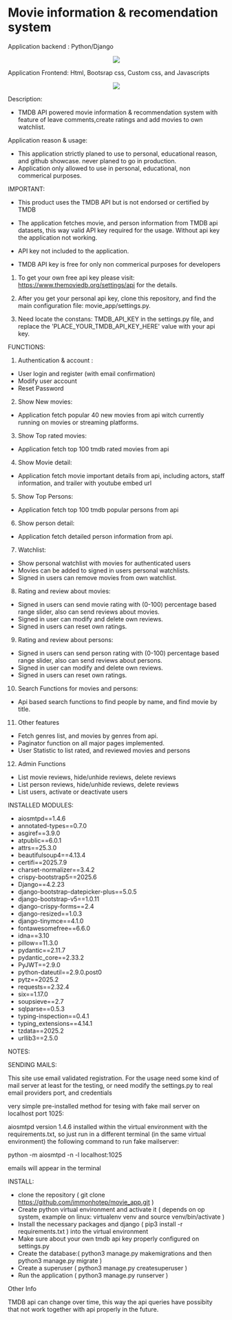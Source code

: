 # Movie information & recomendation system

Application backend : Python/Django

<p align="center">
  <a href="https://go-skill-icons.vercel.app/">
    <img
      src="https://go-skill-icons.vercel.app/api/icons?i=python,django,djangorestframework"
    />
  </a>
</p>

Application Frontend: Html, Bootsrap css, Custom css, and Javascripts

<p align="center">
  <a href="https://go-skill-icons.vercel.app/">
    <img
      src="https://go-skill-icons.vercel.app/api/icons?i=html,bootstrap,css,javascript"
    />
  </a>
</p>


Description:


- TMDB API powered movie information & recommendation system with feature of leave comments,create ratings and add movies to own watchlist.


Application reason & usage:

- This application strictly planed to use to personal, educational reason, and github showcase. never planed to go in production.
- Application only allowed to use in personal, educational, non commerical purposes.


IMPORTANT:

- This product uses the TMDB API but is not endorsed or certified by TMDB

- The application fetches movie, and person information from TMDB api datasets, this way valid API key required for the usage. Without api key the 
  application not working.
  
- API key not included to the application. 
- TMDB API key is free for only non commerical purposes for developers 


1. To get your own free api key please visit: https://www.themoviedb.org/settings/api for the details.

2. After you get your personal api key, clone this repository, and find the main configuration file: movie_app/settings.py.

3. Need locate the constans: TMDB_API_KEY in the settings.py file, and replace the 'PLACE_YOUR_TMDB_API_KEY_HERE' value with your api key.



FUNCTIONS:

1. Authentication & account : 
 - User login and register (with email confirmation)
 - Modify user account
 - Reset Password 

2. Show New movies:
 - Application fetch popular 40 new movies from api witch currently running on movies or streaming platforms.

3. Show Top rated movies:
  - Application fetch top 100 tmdb rated movies from api

4. Show Movie detail:
 - Application fetch movie important details from api, including actors, staff information, and trailer with youtube embed url

5. Show Top Persons:
  - Application fetch top 100 tmdb popular persons from api

6. Show person detail:
 - Application fetch detailed person information from api.

7. Watchlist:
  - Show personal watchlist with movies for authenticated users
  - Movies can be added to signed in users personal watchlists.
  - Signed in users can remove movies from own watchlist.

8. Rating and review about movies:
  - Signed in users can send movie rating with (0-100) percentage based range slider, also can send reviews about movies.
  - Signed in user can modify and delete own reviews.
  - Signed in users can reset own ratings.

9. Rating and review about persons:
  - Signed in users can send person rating with (0-100) percentage based range slider, also can send reviews about persons.
  - Signed in user can modify and delete own reviews.
  - Signed in users can reset own ratings.

10. Search Functions for movies and persons:
  - Api based search functions to find people by name, and find movie by title.

11. Other features
- Fetch genres list, and movies by genres from api.
- Paginator function on all major pages implemented.
- User Statistic to list rated, and reviewed movies and persons

12. Admin Functions
- List movie reviews, hide/unhide reviews, delete reviews
- List person reviews, hide/unhide reviews, delete reviews
- List users, activate or deactivate users 


INSTALLED MODULES:

- aiosmtpd==1.4.6
- annotated-types==0.7.0
- asgiref==3.9.0
- atpublic==6.0.1
- attrs==25.3.0
- beautifulsoup4==4.13.4
- certifi==2025.7.9
- charset-normalizer==3.4.2
- crispy-bootstrap5==2025.6
- Django==4.2.23
- django-bootstrap-datepicker-plus==5.0.5
- django-bootstrap-v5==1.0.11
- django-crispy-forms==2.4
- django-resized==1.0.3
- django-tinymce==4.1.0
- fontawesomefree==6.6.0
- idna==3.10
- pillow==11.3.0
- pydantic==2.11.7
- pydantic_core==2.33.2
- PyJWT==2.9.0
- python-dateutil==2.9.0.post0
- pytz==2025.2
- requests==2.32.4
- six==1.17.0
- soupsieve==2.7
- sqlparse==0.5.3
- typing-inspection==0.4.1
- typing_extensions==4.14.1
- tzdata==2025.2
- urllib3==2.5.0


NOTES:

SENDING MAILS:

This site use email validated registration.
For the usage need some kind of mail server at least for the testing, or need modify the settings.py to real email providers port, and credentials

very simple pre-installed method for tesing with fake mail server on localhost port 1025:

aiosmtpd version 1.4.6 installed within the virtual environment with the requirements.txt, so just run in a different terminal (in the same virtual environment) the following command to run fake mailserver:

python -m aiosmtpd -n -l localhost:1025

emails will appear in the terminal




INSTALL:

- clone the repository ( git clone https://github.com/immonhotep/movie_app.git )
- Create python virtual environment and activate it ( depends on op system, example on linux: virtualenv venv  and source venv/bin/activate )
- Install the necessary packages and django  ( pip3 install -r requirements.txt ) into the virtual environment
- Make sure about your own tmdb api key properly configured on settings.py
- Create the database:( python3 manage.py makemigrations and then python3 manage.py migrate )
- Create a superuser ( python3 manage.py createsuperuser )
- Run the application ( python3 manage.py runserver )



Other Info

TMDB api can change over time, this way the api queries have possibity that not work together with api properly in the future.
